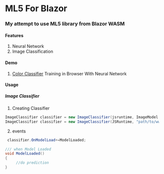 # ML5 For Blazor
 
 ### My attempt to use ML5 library from Blazor WASM

#### Features
1. Neural Network 
2. Image Classification

#### Demo
1. [Color Classifier](https://github.com/sps014/Color-Classifier-Demo-Source) Training in Browser With Neural Network


#### Usage


 ##### Image Classifier
 
 1. Creating Classifier
  ```C#
 ImageClassifier classifier = new ImageClassifier(jsruntime, ImageModel.MobileNet);//BuiltIn Model
 ImageClassifier classifier = new ImageClassifier(JSRuntime, "path/to/wwwroot/model/or/url"); //Custom Teachable Machine
  ```
 2. events
 ```C#
  classifier.OnModelLoad+=ModelLoaded;
         
 /// when Model Loaded
 void ModelLoaded()
 {
      //do prediction
 }
